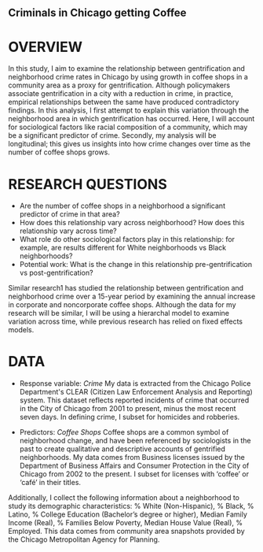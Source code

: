 ## Criminals in Chicago getting Coffee

# OVERVIEW
In this study, I aim to examine the relationship between gentrification and neighborhood crime rates in Chicago by using growth in coffee shops in a community area as a proxy for gentrification. Although policymakers associate gentrification in a city with a reduction in crime, in practice, empirical relationships between the same have produced contradictory findings. In this analysis, I first attempt to explain this variation through the neighborhood area in which gentrification has occurred. Here, I will account for sociological factors like racial composition of a community, which may be a significant predictor of crime. Secondly, my analysis will be longitudinal; this gives us insights into how crime changes over time as the number of coffee shops grows.

# RESEARCH QUESTIONS
* Are the number of coffee shops in a neighborhood a significant predictor of crime in that area?
* How does this relationship vary across neighborhood? How does this relationship vary across time?
* What role do other sociological factors play in this relationship: for example, are results different for White neighborhoods vs Black neighborhoods?
* Potential work: What is the change in this relationship pre-gentrification vs post-gentrification?

Similar research1 has studied the relationship between gentrification and neighborhood crime over a 15-year period by examining the annual increase in corporate and noncorporate coffee shops. Although the data for my research will be similar, I will be using a hierarchal model to examine variation across time, while previous research has relied on fixed effects models.

# DATA

* Response variable: _Crime_ 
My data is extracted from the Chicago Police Department's CLEAR (Citizen Law Enforcement Analysis and Reporting) system. This dataset reflects reported incidents of crime that occurred in the City of Chicago from 2001 to present, minus the most recent seven days. In defining crime, I subset for homicides and robberies.

* Predictors: _Coffee Shops_
Coffee shops are a common symbol of neighborhood change, and have been referenced by sociologists in the past to create qualitative and descriptive accounts of gentrified neighborhoods. My data comes from Business licenses issued by the Department of Business Affairs and Consumer Protection in the City of Chicago from 2002 to the present. I subset for licenses with ‘coffee’ or ‘café’ in their titles.
  
Additionally, I collect the following information about a neighborhood to study its demographic characteristics: % White (Non-Hispanic), % Black, % Latino, % College Education (Bachelor’s degree or higher), Median Family Income (Real), % Families Below Poverty, Median House Value (Real), % Employed. This data comes from
community area snapshots provided by the Chicago Metropolitan Agency for Planning.
